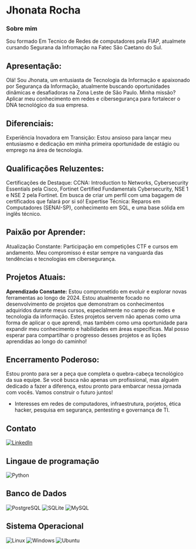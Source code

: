 # Jhonata Rocha

### Sobre mim
Sou formado Em Tecnico de Redes de computadores pela FIAP, atualmete cursando Segurana da Infromação na Fatec São Caetano do Sul.

## Apresentação:
Olá! Sou Jhonata, um entusiasta de Tecnologia da Informação e apaixonado por Segurança da Informação, atualmente buscando oportunidades dinâmicas e desafiadoras na Zona Leste de São Paulo. 
Minha missão? Aplicar meu conhecimento em redes e cibersegurança para fortalecer o DNA tecnológico da sua empresa.

## Diferenciais:

  Experiência Inovadora em Transição: Estou ansioso para lançar meu entusiasmo e dedicação em minha primeira oportunidade de estágio ou emprego na área de tecnologia.

## Qualificações Reluzentes:

  Certificações de Destaque: CCNA: Introduction to Networks, Cybersecurity Essentials pela Cisco, Fortinet Certified Fundamentals Cybersecurity, NSE 1 e NSE 2 pela Fortinet. Em busca de criar um perfil  com uma bagagem  de certificados que falará por si só!
  Expertise Técnica: Reparos em Computadores (SENAI-SP), conhecimento em SQL, e uma base sólida em inglês técnico.

## Paixão por Aprender:

  Atualização Constante: Participação em competições CTF e cursos em andamento. Meu compromisso é estar sempre na vanguarda das tendências e tecnologias em cibersegurança.

## Projetos Atuais:

**Aprendizado Constante:** Estou comprometido em evoluir e explorar novas ferramentas ao longo de 2024. Estou atualmente focado no desenvolvimento de projetos que demonstram os conhecimentos adquiridos durante meus cursos, especialmente no campo de redes e tecnologia da informação. Estes projetos servem não apenas como uma forma de aplicar o que aprendi, mas também como uma oportunidade para expandir meu conhecimento e habilidades em áreas específicas. Mal posso esperar para compartilhar o progresso desses projetos e as lições aprendidas ao longo do caminho!


## Encerramento Poderoso:
Estou pronto para ser a peça que completa o quebra-cabeça tecnológico da sua equipe. Se você busca não apenas um profissional, mas alguém dedicado a fazer a diferença, estou pronto para embarcar nessa jornada com vocês. Vamos construir o futuro juntos!
- Interesses em redes de computadores, infraestrutura, porjetos, ética hacker, pesquisa em segurança, pentesting e governança de TI.

## Contato

[![LinkedIn](https://img.shields.io/badge/LinkedIn-0077B5?style=for-the-badge&logo=linkedin&logoColor=white)](https://www.linkedin.com/in/jhonatarocha/)

## Lingaue de programação 
![Python](https://img.shields.io/badge/python-3670A0?style=for-the-badge&logo=python&logoColor=ffdd54) 

## Banco de Dados 
![PostgreSQL](https://img.shields.io/badge/PostgreSQL-000?style=for-the-badge&logo=postgresql) ![SQLite](https://img.shields.io/badge/SQLite-000?style=for-the-badge&logo=sqlite&logoColor=07405E) ![MySQL](https://img.shields.io/badge/MySQL-00000F?style=for-the-badge&logo=mysql&logoColor=white)

## Sistema Operacional
![Linux](https://img.shields.io/badge/Linux-000?style=for-the-badge&logo=linux&logoColor=FCC624)
![Windows](https://img.shields.io/badge/Windows-000?style=for-the-badge&logo=windows&logoColor=2CA5E0)
![Ubuntu](https://img.shields.io/badge/Ubuntu-35495E?style=for-the-badge&logo=ubuntu&logoColor=2CA5E0)
